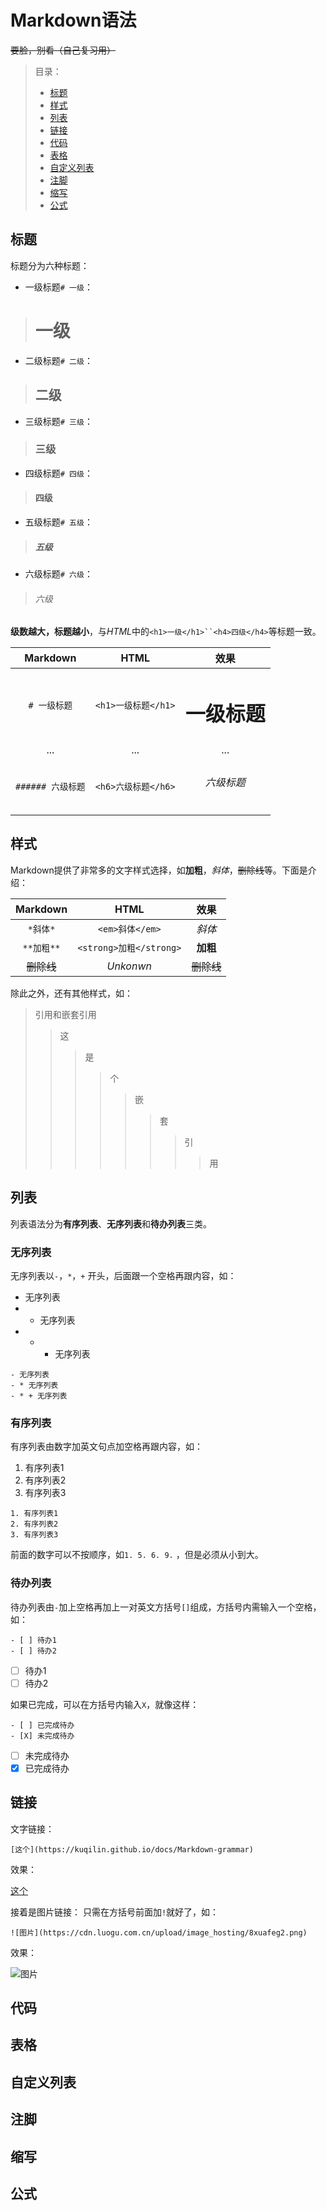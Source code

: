 # Markdown语法

~~要脸，别看（自己复习用）~~

> 目录：
> - [标题](#标题)
> - [样式](#样式)
> - [列表](#列表)
> - [链接](#链接)
> - [代码](#代码)
> - [表格](#表格)
> - [自定义列表](#自定义列表)
> - [注脚](#注脚)
> - [缩写](#缩写)
> - [公式](#公式)

## 标题

标题分为六种标题：

 - 一级标题`# 一级`：
> # 一级
 - 二级标题`# 二级`：
> ## 二级
 - 三级标题`# 三级`：
> ### 三级
 - 四级标题`# 四级`：
> #### 四级
 - 五级标题`# 五级`：
> ##### 五级
 - 六级标题`# 六级`：
> ###### 六级

**级数越大，标题越小**，与*HTML*中的`<h1>一级</h1>``<h4>四级</h4>`等标题一致。

|Markdown|HTML|效果|
|:--:|:--:|:--:|
|`# 一级标题`|`<h1>一级标题</h1>`|<h1>一级标题</h1>|
|...|...|...|
|`###### 六级标题`|`<h6>六级标题</h6>`|<h6>六级标题</h6>|

## 样式
Markdown提供了非常多的文字样式选择，如**加粗**，*斜体*，~~删除线~~等。下面是介绍：

|Markdown|HTML|效果|
|:--:|:--:|:--:|
|`*斜体*`|`<em>斜体</em>`|*斜体*|
|`**加粗**`|`<strong>加粗</strong>`|**加粗**|
|~~删除线~~|*Unkonwn*|~~删除线~~|

除此之外，还有其他样式，如：

>引用和嵌套引用
>>这
>>>是
>>>>个
>>>>>嵌
>>>>>>套
>>>>>>>引
>>>>>>>>用

## 列表

列表语法分为**有序列表**、**无序列表**和**待办列表**三类。

### 无序列表
无序列表以`-`，`*`，`+` 开头，后面跟一个空格再跟内容，如：

- 无序列表
- * 无序列表
- * + 无序列表

```
- 无序列表
- * 无序列表
- * + 无序列表
```

### 有序列表
有序列表由数字加英文句点加空格再跟内容，如：

1. 有序列表1
2. 有序列表2
3. 有序列表3
```
1. 有序列表1
2. 有序列表2
3. 有序列表3
```
前面的数字可以不按顺序，如`1. 5. 6. 9.` ，但是必须从小到大。

### 待办列表
待办列表由`-`加上空格再加上一对英文方括号`[]`组成，方括号内需输入一个空格，如：

```
- [ ] 待办1
- [ ] 待办2
```
- [ ] 待办1
- [ ] 待办2

如果已完成，可以在方括号内输入`X`，就像这样：

```
- [ ] 已完成待办
- [X] 未完成待办
```

- [ ] 未完成待办
- [X] 已完成待办
## 链接

文字链接：

```
[这个](https://kuqilin.github.io/docs/Markdown-grammar)
```

效果：

[这个](https://kuqilin.github.io/docs/Markdown-grammar)

接着是图片链接：
只需在方括号前面加`!`就好了，如：

```
![图片](https://cdn.luogu.com.cn/upload/image_hosting/8xuafeg2.png)
```

效果：

![图片](https://cdn.luogu.com.cn/upload/image_hosting/8xuafeg2.png)

## 代码

## 表格

## 自定义列表

## 注脚

## 缩写

## 公式
